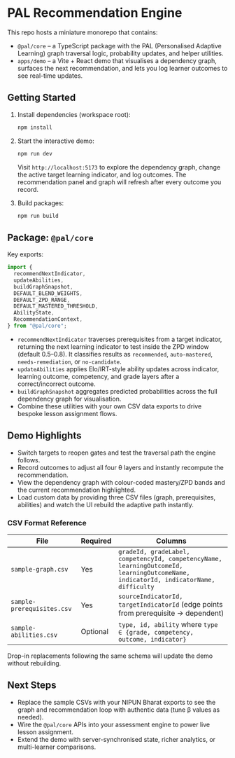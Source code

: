 # PAL Recommendation Engine

This repo hosts a miniature monorepo that contains:

- `@pal/core` – a TypeScript package with the PAL (Personalised Adaptive Learning) graph traversal logic, probability updates, and helper utilities.
- `apps/demo` – a Vite + React demo that visualises a dependency graph, surfaces the next recommendation, and lets you log learner outcomes to see real-time updates.

## Getting Started

1. Install dependencies (workspace root):

   ```bash
   npm install
   ```

2. Start the interactive demo:

   ```bash
   npm run dev
   ```

   Visit `http://localhost:5173` to explore the dependency graph, change the active target learning indicator, and log outcomes. The recommendation panel and graph will refresh after every outcome you record.

3. Build packages:

   ```bash
   npm run build
   ```

## Package: `@pal/core`

Key exports:

```ts
import {
  recommendNextIndicator,
  updateAbilities,
  buildGraphSnapshot,
  DEFAULT_BLEND_WEIGHTS,
  DEFAULT_ZPD_RANGE,
  DEFAULT_MASTERED_THRESHOLD,
  AbilityState,
  RecommendationContext,
} from "@pal/core";
```

- `recommendNextIndicator` traverses prerequisites from a target indicator, returning the next learning indicator to test inside the ZPD window (default 0.5–0.8). It classifies results as `recommended`, `auto-mastered`, `needs-remediation`, or `no-candidate`.
- `updateAbilities` applies Elo/IRT-style ability updates across indicator, learning outcome, competency, and grade layers after a correct/incorrect outcome.
- `buildGraphSnapshot` aggregates predicted probabilities across the full dependency graph for visualisation.
- Combine these utilities with your own CSV data exports to drive bespoke lesson assignment flows.

## Demo Highlights

- Switch targets to reopen gates and test the traversal path the engine follows.
- Record outcomes to adjust all four θ layers and instantly recompute the recommendation.
- View the dependency graph with colour-coded mastery/ZPD bands and the current recommendation highlighted.
- Load custom data by providing three CSV files (graph, prerequisites, abilities) and watch the UI rebuild the adaptive path instantly.

### CSV Format Reference

| File | Required | Columns |
| --- | --- | --- |
| `sample-graph.csv` | Yes | `gradeId, gradeLabel, competencyId, competencyName, learningOutcomeId, learningOutcomeName, indicatorId, indicatorName, difficulty` |
| `sample-prerequisites.csv` | Yes | `sourceIndicatorId, targetIndicatorId` (edge points from prerequisite → dependent) |
| `sample-abilities.csv` | Optional | `type, id, ability` where `type ∈ {grade, competency, outcome, indicator}` |

Drop-in replacements following the same schema will update the demo without rebuilding.

## Next Steps

- Replace the sample CSVs with your NIPUN Bharat exports to see the graph and recommendation loop with authentic data (tune β values as needed).
- Wire the `@pal/core` APIs into your assessment engine to power live lesson assignment.
- Extend the demo with server-synchronised state, richer analytics, or multi-learner comparisons.
